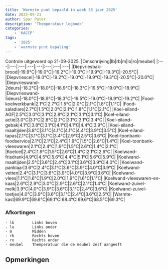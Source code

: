 ```yaml
---
title: 'Warmste punt bepaald in week 38 jaar 2025'
date: 2025-09-21
author: Spar Pater
description: 'Themperatuur logboek'
categories:
    - 'HACCP'
tags:
    - '2025'
    - 'warmste punt bepaling'
---
```

Controle uitgevoerd op 21-09-2025.
|Omschrijving|lb|rb|m|lo|ro|meubel|
|:---|:---|:---|:---|:---|:---|:---|:---|
|Diepvriesbak-brood|-19.9°C|-19.0°C|-19.2°C|-19.0°C|-19.9°C|-19.3°C|-20.5°C|
|Diepvriescel|-19.0°C|-19.2°C|-19.0°C|-19.9°C|-19.3°C|-20.5°C|-20.0°C|
|Diepvrieswand-2deurs|-18.2°C|-18.0°C|-18.9°C|-18.3°C|-19.5°C|-19.0°C|-18.9°C|
|Diepvrieswand-5deurs|-18.0°C|-18.9°C|-18.3°C|-19.5°C|-19.0°C|-18.9°C|-19.2°C|
|Food-koelwerkbank|2.1°C|2.7°C|1.5°C|2.0°C|2.1°C|1.8°C|1.1°C|
|Food-saladiare|2.7°C|1.5°C|2.0°C|2.1°C|1.8°C|1.1°C|2.1°C|
|Koel-eiland-AGF|2.5°C|3.0°C|3.1°C|2.8°C|2.1°C|3.1°C|3.1°C|
|Koel-eiland-actie|3.0°C|3.1°C|2.8°C|2.1°C|3.1°C|3.1°C|3.4°C|
|Koel-eiland-gebak|4.1°C|3.8°C|3.1°C|4.1°C|4.1°C|4.4°C|3.9°C|
|Koel-eiland-maaltijden|3.8°C|3.1°C|4.1°C|4.1°C|4.4°C|3.9°C|3.5°C|
|Koel-eiland-tapas|2.1°C|3.1°C|3.1°C|3.4°C|2.9°C|2.5°C|3.6°C|
|Koel-toonbank-foodservice|2.1°C|2.1°C|2.4°C|1.9°C|1.5°C|2.6°C|1.4°C|
|Koel-toonbank-vleeswaren|2.1°C|2.4°C|1.9°C|1.5°C|2.6°C|1.4°C|2.1°C|
|Koelcel|2.4°C|1.9°C|1.5°C|2.6°C|1.4°C|2.1°C|2.6°C|
|Koelwand-frisdrank|4.9°C|4.5°C|5.6°C|4.4°C|5.1°C|5.6°C|5.9°C|
|Koelwand-maaltijden|2.5°C|3.6°C|2.4°C|3.1°C|3.6°C|3.9°C|4.0°C|
|Koelwand-panklaar|3.6°C|2.4°C|3.1°C|3.6°C|3.9°C|4.0°C|3.9°C|
|Koelwand-vetten|2.4°C|3.1°C|3.6°C|3.9°C|4.0°C|3.9°C|3.6°C|
|Koelwand-vlees|1.1°C|1.6°C|1.9°C|2.0°C|1.9°C|1.6°C|1.1°C|
|Koelwand-vleeswaren-en-kaas|2.6°C|2.9°C|3.0°C|2.9°C|2.6°C|2.1°C|1.4°C|
|Koelwand-zuivel-melk|3.9°C|4.0°C|3.9°C|3.6°C|3.1°C|2.4°C|3.6°C|
|Koelwand-zuivel-toetjes|4.0°C|3.9°C|3.6°C|3.1°C|2.4°C|3.6°C|2.5°C|
|Warmte-kast|69.9°C|69.6°C|69.1°C|68.4°C|69.6°C|68.5°C|69.3°C|

### Afkortingen
    - lb        Links boven
    - lo        Links onder
    - m         Midden
    - rb        Rechts boven
    - ro        Rechts onder
    - meubel    Themperatuur die de meubel zelf aangeeft

## Opmerkingen



